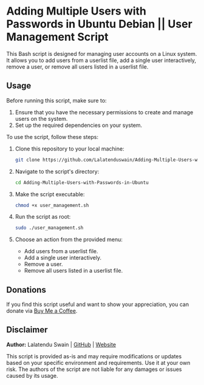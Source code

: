 # Adding Multiple Users with Passwords in Ubuntu Debian || User Management Script

This Bash script is designed for managing user accounts on a Linux system. It allows you to add users from a userlist file, add a single user interactively, remove a user, or remove all users listed in a userlist file.

## Usage

Before running this script, make sure to:

1. Ensure that you have the necessary permissions to create and manage users on the system.
2. Set up the required dependencies on your system.

To use the script, follow these steps:

1. Clone this repository to your local machine:

   ```bash
   git clone https://github.com/Lalatenduswain/Adding-Multiple-Users-with-Passwords-in-Ubuntu.git
   ```

2. Navigate to the script's directory:

   ```bash
   cd Adding-Multiple-Users-with-Passwords-in-Ubuntu
   ```

3. Make the script executable:

   ```bash
   chmod +x user_management.sh
   ```

4. Run the script as root:

   ```bash
   sudo ./user_management.sh
   ```

5. Choose an action from the provided menu:
   - Add users from a userlist file.
   - Add a single user interactively.
   - Remove a user.
   - Remove all users listed in a userlist file.

## Donations

If you find this script useful and want to show your appreciation, you can donate via [Buy Me a Coffee](https://www.buymeacoffee.com/lalatendu.swain).

## Disclaimer

**Author:** Lalatendu Swain | [GitHub](https://github.com/Lalatenduswain) | [Website](https://blog.lalatendu.info/)

This script is provided as-is and may require modifications or updates based on your specific environment and requirements. Use it at your own risk. The authors of the script are not liable for any damages or issues caused by its usage.
